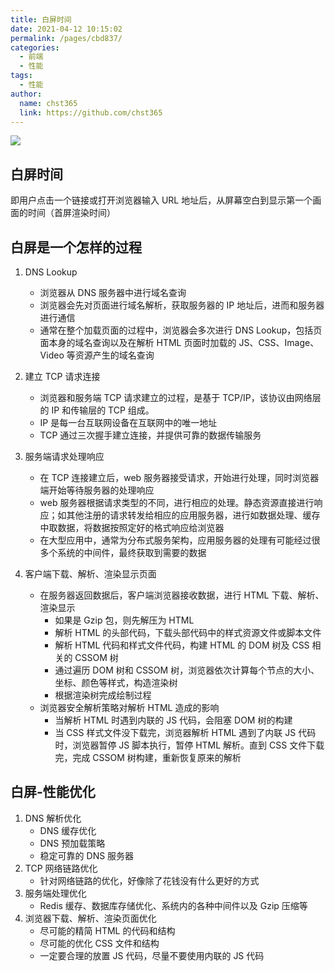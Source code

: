 ```yaml
---
title: 白屏时间
date: 2021-04-12 10:15:02
permalink: /pages/cbd837/
categories: 
  - 前端
  - 性能
tags: 
  - 性能
author: 
  name: chst365
  link: https://github.com/chst365
---
```

![](https://cdn.jsdelivr.net/gh/chst365/bolgImgs/imgs/topImgs/302.jpg)
## 白屏时间

即用户点击一个链接或打开浏览器输入 URL 地址后，从屏幕空白到显示第一个画面的时间（首屏渲染时间）

## 白屏是一个怎样的过程

1. DNS Lookup

   - 浏览器从 DNS 服务器中进行域名查询
   - 浏览器会先对页面进行域名解析，获取服务器的 IP 地址后，进而和服务器进行通信
   - 通常在整个加载页面的过程中，浏览器会多次进行 DNS Lookup，包括页面本身的域名查询以及在解析 HTML 页面时加载的 JS、CSS、Image、Video 等资源产生的域名查询

2. 建立 TCP 请求连接
   - 浏览器和服务端 TCP 请求建立的过程，是基于 TCP/IP，该协议由网络层的 IP 和传输层的 TCP 组成。
   - IP 是每一台互联网设备在互联网中的唯一地址
   - TCP 通过三次握手建立连接，并提供可靠的数据传输服务
3. 服务端请求处理响应

   - 在 TCP 连接建立后，web 服务器接受请求，开始进行处理，同时浏览器端开始等待服务器的处理响应
   - web 服务器根据请求类型的不同，进行相应的处理。静态资源直接进行响应；如其他注册的请求转发给相应的应用服务器，进行如数据处理、缓存中取数据，将数据按照定好的格式响应给浏览器
   - 在大型应用中，通常为分布式服务架构，应用服务器的处理有可能经过很多个系统的中间件，最终获取到需要的数据

4. 客户端下载、解析、渲染显示页面
   - 在服务器返回数据后，客户端浏览器接收数据，进行 HTML 下载、解析、渲染显示
     - 如果是 Gzip 包，则先解压为 HTML
     - 解析 HTML 的头部代码，下载头部代码中的样式资源文件或脚本文件
     - 解析 HTML 代码和样式文件代码，构建 HTML 的 DOM 树及 CSS 相关的 CSSOM 树
     - 通过遍历 DOM 树和 CSSOM 树，浏览器依次计算每个节点的大小、坐标、颜色等样式，构造渲染树
     - 根据渲染树完成绘制过程
   - 浏览器安全解析策略对解析 HTML 造成的影响
     - 当解析 HTML 时遇到内联的 JS 代码，会阻塞 DOM 树的构建
     - 当 CSS 样式文件没下载完，浏览器解析 HTML 遇到了内联 JS 代码时，浏览器暂停 JS 脚本执行，暂停 HTML 解析。直到 CSS 文件下载完，完成 CSSOM 树构建，重新恢复原来的解析

## 白屏-性能优化

1. DNS 解析优化
   - DNS 缓存优化
   - DNS 预加载策略
   - 稳定可靠的 DNS 服务器
2. TCP 网络链路优化
   - 针对网络链路的优化，好像除了花钱没有什么更好的方式
3. 服务端处理优化
   - Redis 缓存、数据库存储优化、系统内的各种中间件以及 Gzip 压缩等
4. 浏览器下载、解析、渲染页面优化
   - 尽可能的精简 HTML 的代码和结构
   - 尽可能的优化 CSS 文件和结构
   - 一定要合理的放置 JS 代码，尽量不要使用内联的 JS 代码
